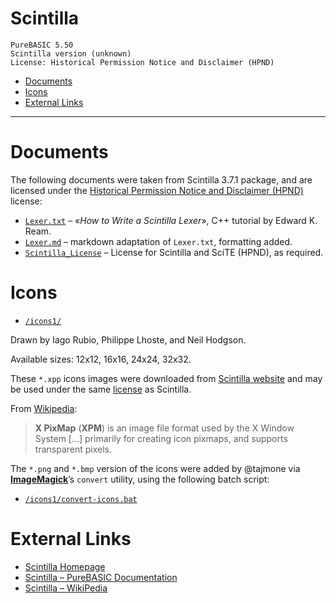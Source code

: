 Scintilla
=========

    PureBASIC 5.50
    Scintilla version (unknown)
    License: Historical Permission Notice and Disclaimer (HPND)

<!-- #toc -->
-   [Documents](#documents)
-   [Icons](#icons)
-   [External Links](#external-links)

<!-- /toc -->

------------------------------------------------------------------------

Documents
=========

The following documents were taken from Scintilla 3.7.1 package, and are licensed under the [Historical Permission Notice and Disclaimer (HPND)](https://en.wikipedia.org/wiki/Historical_Permission_Notice_and_Disclaimer) license:

-   [`Lexer.txt`](Lexer.txt) – «*How to Write a Scintilla Lexer*», C++ tutorial by Edward K. Ream.
-   [`Lexer.md`](Lexer.md) – markdown adaptation of `Lexer.txt`, formatting added.
-   [`Scintilla_License`](Scintilla_License) – License for Scintilla and SciTE (HPND), as required.

Icons
=====

-   [`/icons1/`](./icons1/)

Drawn by Iago Rubio, Philippe Lhoste, and Neil Hodgson.

Available sizes: 12x12, 16x16, 24x24, 32x32.

These `*.xpp` icons images were downloaded from [Scintilla website](http://www.scintilla.org/Icons.html) and may be used under the same [license](Scintilla_License) as Scintilla.

From [Wikipedia](https://en.wikipedia.org/wiki/X_PixMap):

> **X PixMap** (**XPM**) is an image file format used by the X Window System \[…\] primarily for creating icon pixmaps, and supports transparent pixels.

The `*.png` and `*.bmp` version of the icons were added by @tajmone via [**ImageMagick**](https://www.imagemagick.org)’s `convert` utility, using the following batch script:

-   [`/icons1/convert-icons.bat`](./icons1/convert-icons.bat)

External Links
==============

-   [Scintilla Homepage](http://www.scintilla.org/)
-   [Scintilla – PureBASIC Documentation](http://www.purebasic.com/documentation/scintilla/index.html)
-   [Scintilla – WikiPedia](https://en.wikipedia.org/wiki/Scintilla_(software))

